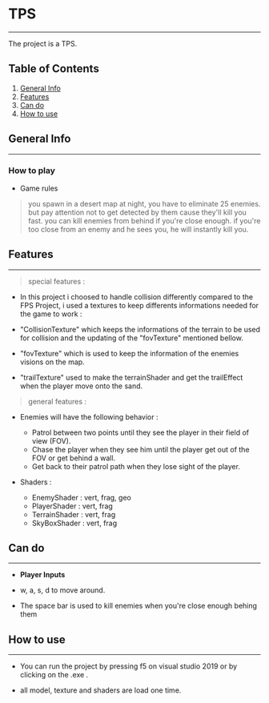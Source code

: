 # TPS
***
The project is a TPS.

## Table of Contents
1. [General Info](#general-info)
2. [Features](#features)
4. [Can do](#can-do)
5. [How to use](#how-to-use)

## General Info
***

### How to play

* Game rules

> you spawn in a desert map at night, you have to eliminate 25 enemies. but pay attention not to get detected by them cause they'll kill you fast.
> you can kill enemies from behind if you're close enough.
> if you're too close from an enemy and he sees you, he will instantly kill you.

##  Features
***

> special features :

* In this project i choosed to handle collision differently compared to the FPS Project, i used a textures to keep differents informations needed for the game to work :

* "CollisionTexture" which keeps the informations of the terrain to be used for collision and the updating of the "fovTexture" mentioned bellow.
* "fovTexture" which is used to keep the information of the enemies visions on the map.
* "trailTexture" used to make the terrainShader and get the trailEffect when the player move onto the sand.

> general features : 

* Enemies will have the following behavior : 
    * Patrol between two points until they see the player in their field of view (FOV).
    * Chase the player when they see him until the player get out of the FOV or get behind a wall.
    * Get back to their patrol path when they lose sight of the player.

* Shaders : 
    * EnemyShader : vert, frag, geo
    * PlayerShader : vert, frag
    * TerrainShader : vert, frag
    * SkyBoxShader : vert, frag

## Can do
***

* **Player Inputs**

 -   w, a, s, d to move around.

 -   The space bar is used to kill enemies when you're close enough behing them


## How to use
***
- You can run the project by pressing f5 on visual studio 2019 or by clicking on the .exe .

- all model, texture and shaders are load one time.

